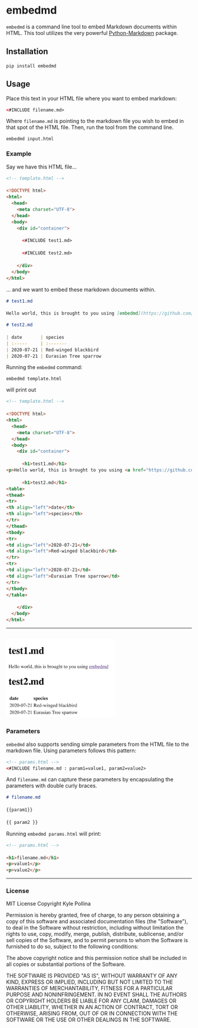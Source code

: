 
# embedmd

`embedmd` is a command line tool to embed Markdown 
documents within HTML. This tool utilizes the very powerful 
[Python-Markdown](https://python-markdown.github.io/) package.

## Installation

```
pip install embedmd
```

## Usage

Place this text in your HTML file where you want to embed markdown:

```html
<#INCLUDE filename.md>
```

Where `filename.md` is pointing to the markdown file you wish to embed
in that spot of the HTML file. Then, run the tool from the command line.

```shell
embedmd input.html
```

### Example

Say we have this HTML file...

```html
<!-- template.html -->

<!DOCTYPE html>
<html>
  <head>
    <meta charset="UTF-8">
  </head>
  <body>
    <div id="container">

      <#INCLUDE test1.md>

      <#INCLUDE test2.md>

    </div>
  </body>
</html>
```

... and we want to embed these markdown documents within.

```markdown
# test1.md

Hello world, this is brought to you using [embedmd](https://github.com/kylepollina/embedmd)
```

```markdown
# test2.md

| date       | species
| :-----     | :-------
| 2020-07-21 | Red-winged blackbird
| 2020-07-21 | Eurasian Tree sparrow
```

Running the `embedmd` command:

```
embedmd template.html
```

will print out

```html
<!-- template.html -->

<!DOCTYPE html>
<html>
  <head>
    <meta charset="UTF-8">
  </head>
  <body>
    <div id="container">

      <h1>test1.md</h1>
<p>Hello world, this is brought to you using <a href="https://github.com/kylepollina/embedmd">embedmd</a></p>

      <h1>test2.md</h1>
<table>
<thead>
<tr>
<th align="left">date</th>
<th align="left">species</th>
</tr>
</thead>
<tbody>
<tr>
<td align="left">2020-07-21</td>
<td align="left">Red-winged blackbird</td>
</tr>
<tr>
<td align="left">2020-07-21</td>
<td align="left">Eurasian Tree sparrow</td>
</tr>
</tbody>
</table>

    </div>
  </body>
</html>
```

-------
![example output](images/img1.png)
-------


### Parameters

`embedmd` also supports sending simple parameters from the HTML file to the
markdown file. Using parameters follows this pattern:

```html
<!-- params.html -->
<#INCLUDE filename.md : param1=value1, param2=value2>
```

And `filename.md` can capture these parameters by encapsulating 
the parameters with double curly braces.

```markdown
# filename.md

{{param1}}

{{ param2 }}
```

Running `embedmd params.html` will print:

```html
<!-- params.html -->

<h1>filename.md</h1>
<p>value1</p>
<p>value2</p>
```

-------

### License

MIT License
Copyright Kyle Pollina

Permission is hereby granted, free of charge, to any person obtaining a copy of this software and associated documentation files (the "Software"), to deal in the Software without restriction, including without limitation the rights to use, copy, modify, merge, publish, distribute, sublicense, and/or sell copies of the Software, and to permit persons to whom the Software is furnished to do so, subject to the following conditions:

The above copyright notice and this permission notice shall be included in all copies or substantial portions of the Software.

THE SOFTWARE IS PROVIDED "AS IS", WITHOUT WARRANTY OF ANY KIND, EXPRESS OR IMPLIED, INCLUDING BUT NOT LIMITED TO THE WARRANTIES OF MERCHANTABILITY, FITNESS FOR A PARTICULAR PURPOSE AND NONINFRINGEMENT. IN NO EVENT SHALL THE AUTHORS OR COPYRIGHT HOLDERS BE LIABLE FOR ANY CLAIM, DAMAGES OR OTHER LIABILITY, WHETHER IN AN ACTION OF CONTRACT, TORT OR OTHERWISE, ARISING FROM, OUT OF OR IN CONNECTION WITH THE SOFTWARE OR THE USE OR OTHER DEALINGS IN THE SOFTWARE.
